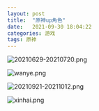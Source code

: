 ```yaml
---
layout: post
title:  "原神up角色"
date:   2021-09-30 18:04:22
categories: 游戏
tags: 原神
---
```





![20210629-20210720.png](https://i.loli.net/2021/09/30/NjE63ZHWsYzoqAk.png)

![wanye.png](https://i.loli.net/2021/09/30/UkqRVmxNLzdfH1K.png)

![20210921-20211012.png](https://i.loli.net/2021/09/30/Sj8eon9i52tuxOd.png)

![xinhai.png](https://i.loli.net/2021/09/30/rsU2b5RtyDHqxOX.png)